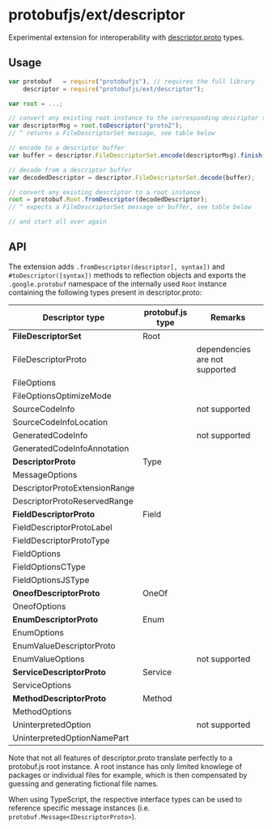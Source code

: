 protobufjs/ext/descriptor
=========================

Experimental extension for interoperability
with [descriptor.proto](https://github.com/google/protobuf/blob/master/src/google/protobuf/descriptor.proto)
types.

Usage
-----

```js
var protobuf   = require("protobufjs"), // requires the full library
    descriptor = require("protobufjs/ext/descriptor");

var root = ...;

// convert any existing root instance to the corresponding descriptor type
var descriptorMsg = root.toDescriptor("proto2");
// ^ returns a FileDescriptorSet message, see table below

// encode to a descriptor buffer
var buffer = descriptor.FileDescriptorSet.encode(descriptorMsg).finish();

// decode from a descriptor buffer
var decodedDescriptor = descriptor.FileDescriptorSet.decode(buffer);

// convert any existing descriptor to a root instance
root = protobuf.Root.fromDescriptor(decodedDescriptor);
// ^ expects a FileDescriptorSet message or buffer, see table below

// and start all over again
```

API
---

The extension adds `.fromDescriptor(descriptor[, syntax])` and `#toDescriptor([syntax])` methods to
reflection objects and exports the `.google.protobuf` namespace of the internally used `Root`
instance containing the following types present in descriptor.proto:

| Descriptor type               | protobuf.js type | Remarks                        
|-------------------------------|------------------|--------------------------------
| **FileDescriptorSet**         | Root             |
| FileDescriptorProto           |                  | dependencies are not supported 
| FileOptions                   |                  |
| FileOptionsOptimizeMode       |                  |
| SourceCodeInfo                |                  | not supported                  
| SourceCodeInfoLocation        |                  |
| GeneratedCodeInfo             |                  | not supported                  
| GeneratedCodeInfoAnnotation   |                  |
| **DescriptorProto**           | Type             |
| MessageOptions                |                  |
| DescriptorProtoExtensionRange |                  |
| DescriptorProtoReservedRange  |                  |
| **FieldDescriptorProto**      | Field            |
| FieldDescriptorProtoLabel     |                  |
| FieldDescriptorProtoType      |                  |
| FieldOptions                  |                  |
| FieldOptionsCType             |                  |
| FieldOptionsJSType            |                  |
| **OneofDescriptorProto**      | OneOf            |
| OneofOptions                  |                  |
| **EnumDescriptorProto**       | Enum             |
| EnumOptions                   |                  |
| EnumValueDescriptorProto      |                  |
| EnumValueOptions              |                  | not supported                  
| **ServiceDescriptorProto**    | Service          |
| ServiceOptions                |                  |
| **MethodDescriptorProto**     | Method           |
| MethodOptions                 |                  |
| UninterpretedOption           |                  | not supported                  
| UninterpretedOptionNamePart   |                  |

Note that not all features of descriptor.proto translate perfectly to a protobuf.js root instance. A
root instance has only limited knowlege of packages or individual files for example, which is then
compensated by guessing and generating fictional file names.

When using TypeScript, the respective interface types can be used to reference specific message
instances (i.e. `protobuf.Message<IDescriptorProto>`).

